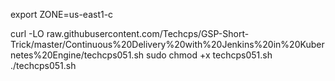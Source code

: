 export ZONE=us-east1-c

curl -LO raw.githubusercontent.com/Techcps/GSP-Short-Trick/master/Continuous%20Delivery%20with%20Jenkins%20in%20Kubernetes%20Engine/techcps051.sh
sudo chmod +x techcps051.sh
./techcps051.sh